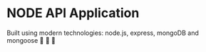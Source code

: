 # NODE API Application

Built using modern technologies: node.js, express, mongoDB and mongoose 🙂 🙂 🙂

